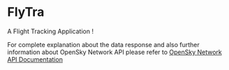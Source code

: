 # FlyTra
A Flight Tracking Application !

For complete explanation about the data response and also further information about OpenSky Network API please refer to [OpenSky Network API Documentation](https://www.geodose.com/2020/08/OpenSky%20Network%20API)
